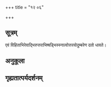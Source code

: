 +++
title = "१२ ०६"

+++
## सूत्रम्
एवं विहिताभिरेवाद्भिरुत्तराभिष्षड्भिस्स्नात्वोत्तरयोदुम्बरेण दतो धावते।
## अनुकूला

## गृह्यतात्पर्यदर्शनम्

